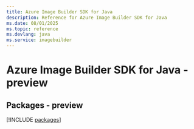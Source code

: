 ```yaml
---
title: Azure Image Builder SDK for Java
description: Reference for Azure Image Builder SDK for Java
ms.date: 08/01/2025
ms.topic: reference
ms.devlang: java
ms.service: imagebuilder
---
```

# Azure Image Builder SDK for Java - preview
## Packages - preview
[!INCLUDE [packages](image-builder-index.md)]